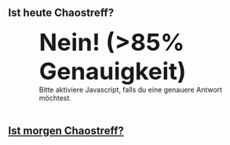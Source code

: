 ## Ist heute Chaostreff?
<div  style="margin: 0 auto; width:75%">
  <b style="font-size: xxx-large;" id="answer" >Nein! (>85% Genauigkeit)</b>
  <br/>
  <div id="noscript">Bitte aktiviere Javascript, falls du eine genauere Antwort möchtest.</div>
</div>
<br/>

## [Ist morgen Chaostreff?](http://www.ist-morgen-chaostreff.online)


 <script>
  var wednesday = 3;
  
  var treffDay = wednesday;
  
  var answers = {
    true:  "JA!",
    false: "Nein!"
  };

  var date = new Date();
  var dayOfWeek = date.getDay();
  
  document.getElementById("answer").innerHTML = answers[dayOfWeek == treffDay];
  document.getElementById("noscript").remove();
 </script>